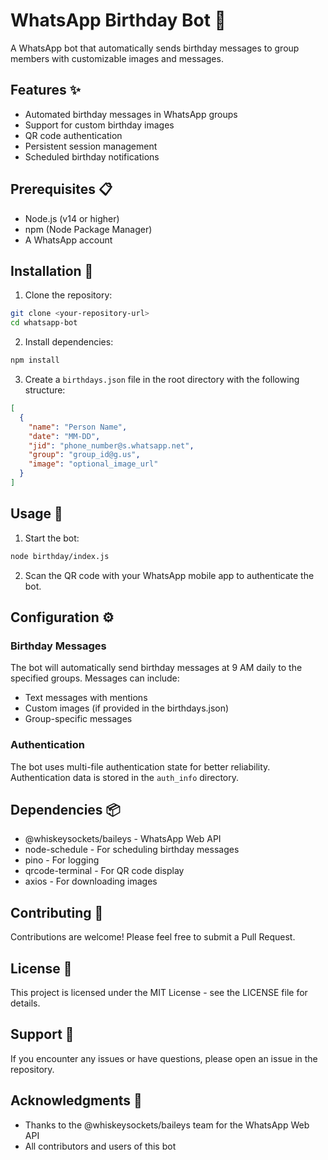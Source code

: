 # WhatsApp Birthday Bot 🤖

A WhatsApp bot that automatically sends birthday messages to group members with customizable images and messages.

## Features ✨

- Automated birthday messages in WhatsApp groups
- Support for custom birthday images
- QR code authentication
- Persistent session management
- Scheduled birthday notifications

## Prerequisites 📋

- Node.js (v14 or higher)
- npm (Node Package Manager)
- A WhatsApp account

## Installation 🚀

1. Clone the repository:
```bash
git clone <your-repository-url>
cd whatsapp-bot
```

2. Install dependencies:
```bash
npm install
```

3. Create a `birthdays.json` file in the root directory with the following structure:
```json
[
  {
    "name": "Person Name",
    "date": "MM-DD",
    "jid": "phone_number@s.whatsapp.net",
    "group": "group_id@g.us",
    "image": "optional_image_url"
  }
]
```

## Usage 📱

1. Start the bot:
```bash
node birthday/index.js
```

2. Scan the QR code with your WhatsApp mobile app to authenticate the bot.


## Configuration ⚙️

### Birthday Messages
The bot will automatically send birthday messages at 9 AM daily to the specified groups. Messages can include:
- Text messages with mentions
- Custom images (if provided in the birthdays.json)
- Group-specific messages

### Authentication
The bot uses multi-file authentication state for better reliability. Authentication data is stored in the `auth_info` directory.

## Dependencies 📦

- @whiskeysockets/baileys - WhatsApp Web API
- node-schedule - For scheduling birthday messages
- pino - For logging
- qrcode-terminal - For QR code display
- axios - For downloading images

## Contributing 🤝

Contributions are welcome! Please feel free to submit a Pull Request.

## License 📄

This project is licensed under the MIT License - see the LICENSE file for details.

## Support 💬

If you encounter any issues or have questions, please open an issue in the repository.

## Acknowledgments 🙏

- Thanks to the @whiskeysockets/baileys team for the WhatsApp Web API
- All contributors and users of this bot 